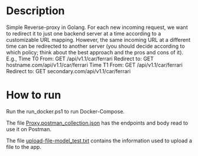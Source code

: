 # Description
Simple Reverse-proxy in Golang.
For each new incoming request, we want to redirect it to just one backend server at a time according to a customizable URL mapping. However, the same incoming URL at a different time can be redirected to another server (you should decide according to which policy; think about the best approach and the pros and cons of it). 
E.g.,
Time T0
From: GET /api/v1.1/car/ferrari
Redirect to: GET hostname.com/api/v1.1/car/ferrari
Time T1
From: GET /api/v1.1/car/ferrari
Redirect to: GET secondary.com/api/v1.1/car/ferrari

# How to run

Run the run_docker.ps1 to run Docker-Compose.

The file [Proxy.postman_collection.json](Proxy.postman_collection.json) has the endpoints and body read to use it on Postman.

The file [upload-file-model_test.txt](upload-file-model_test.txt) contains the information used to upload a file to the app.
